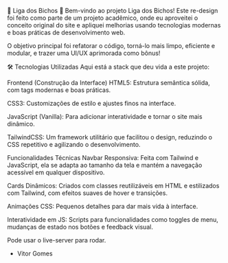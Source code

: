 🐾 Liga dos Bichos 🐾
Bem-vindo ao projeto Liga dos Bichos!
Este re-design foi feito como parte de um projeto acadêmico, onde eu aproveitei o conceito original do site e apliquei melhorias usando tecnologias modernas e boas práticas de desenvolvimento web.

O objetivo principal foi refatorar o código, torná-lo mais limpo, eficiente e modular, e trazer uma UI/UX aprimorada como bônus!

🛠️ Tecnologias Utilizadas
Aqui está a stack que deu vida a este projeto:

Frontend (Construção da Interface)
HTML5: Estrutura semântica sólida, com tags modernas e boas práticas.

CSS3: Customizações de estilo e ajustes finos na interface.

JavaScript (Vanilla): Para adicionar interatividade e tornar o site mais dinâmico.

TailwindCSS: Um framework utilitário que facilitou o design, reduzindo o CSS repetitivo e agilizando o desenvolvimento.

Funcionalidades Técnicas
Navbar Responsiva: Feita com Tailwind e JavaScript, ela se adapta ao tamanho da tela e mantém a navegação acessível em qualquer dispositivo.

Cards Dinâmicos: Criados com classes reutilizáveis em HTML e estilizados com Tailwind, com efeitos suaves de hover e transições.

Animações CSS: Pequenos detalhes para dar mais vida à interface.

Interatividade em JS: Scripts para funcionalidades como toggles de menu, mudanças de estado nos botões e feedback visual.

Pode usar o live-server para rodar.

- Vitor Gomes
